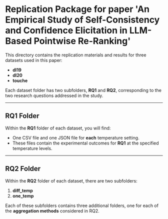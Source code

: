 # Replication Package for paper 'An Empirical Study of Self-Consistency and Confidence Elicitation in LLM-Based Pointwise Re-Ranking'


This directory contains the replication materials and results for three datasets used in this paper:

- **dl19**  
- **dl20**  
- **touche**

Each dataset folder has two subfolders, **RQ1** and **RQ2**, corresponding to the two research questions addressed in the study.

---

## RQ1 Folder

Within the **RQ1** folder of each dataset, you will find:

- One CSV file and one JSON file for **each** temperature setting.  
- These files contain the experimental outcomes for **RQ1** at the specified temperature levels.

---

## RQ2 Folder

Within the **RQ2** folder of each dataset, there are two subfolders:

1. **diff_temp**  
2. **one_temp**

Each of these subfolders contains three additional folders, one for each of the **aggregation methods** considered in RQ2. 

